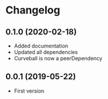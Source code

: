 Changelog
=========

0.1.0 (2020-02-18)
------------------

* Added documentation
* Updated all dependencies
* Curveball is now a peerDependency


0.0.1 (2019-05-22)
------------------

* First version
